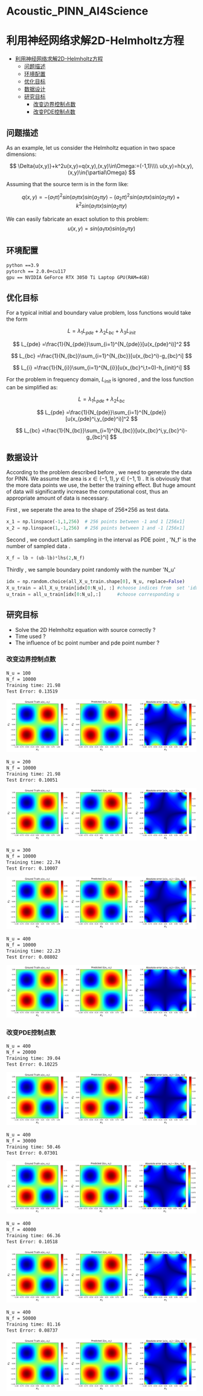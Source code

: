 # Acoustic_PINN_AI4Science

# 利用神经网络求解2D-Helmholtz方程

- [利用神经网络求解2D-Helmholtz方程](#利用神经网络求解2d-helmholtz方程)
  - [问题描述](#问题描述)
  - [环境配置](#环境配置)
  - [优化目标](#优化目标)
  - [数据设计](#数据设计)
  - [研究目标](#研究目标)
    - [改变边界控制点数](#改变边界控制点数)
    - [改变PDE控制点数](#改变pde控制点数)

## 问题描述

As an example, let us consider the Helmholtz equation in two space dimensions:

$$
\Delta{u(x,y)}+k^2u(x,y)=q(x,y),(x,y)\in\Omega:=(-1,1)\\\\
u(x,y)=h(x,y),(x,y)\in{\partial\Omega}
$$

Assuming that the source term is in the form like:

$$
q(x,y)=-(a_1\pi)^2sin(a_1\pi x)sin(a_2\pi y)-(a_2\pi)^2sin(a_1\pi x)sin(a_2\pi y)+k^2sin(a_1\pi x)sin(a_2\pi y)
$$

We can easily fabricate an exact solution to this problem:
$$
u(x,y)=sin(a_1\pi x)sin(a_2\pi y)
$$

## 环境配置

    python ==3.9
    pytorch == 2.0.0+cu117
    gpu == NVIDIA GeForce RTX 3050 Ti Laptop GPU(RAM=4GB)

## 优化目标

For a typical initial and boundary value problem,  loss functions would take the form


$$
L=\lambda_1L_{pde}+\lambda_2L_{bc}+\lambda_3L_{init}
$$

$$
L_{pde} =\frac{1}{N_{pde}}\sum_{i=1}^{N_{pde}}[u(x_{pde}^i)]^2
$$

$$
L_{bc} =\frac{1}{N_{bc}}\sum_{i=1}^{N_{bc}}[u(x_{bc}^i)-g_{bc}^i]
$$

$$
L_{i} =\frac{1}{N_{i}}\sum_{i=1}^{N_{i}}[u(x_{bc}^i,t=0)-h_{init}^i]
$$

For the problem in frequency domain, $L_{init}$ is ignored , and the loss function can be simplified as:


$$
L=\lambda_1L_{pde}+\lambda_2L_{bc}
$$

$$
L_{pde} =\frac{1}{N_{pde}}\sum_{i=1}^{N_{pde}}[u(x_{pde}^i,y_{pde}^i)]^2
$$

$$
L_{bc} =\frac{1}{N_{bc}}\sum_{i=1}^{N_{bc}}[u(x_{bc}^i,y_{bc}^i)-g_{bc}^i]
$$



## 数据设计

According to the problem described before , we need to generate the data for PINN. We assume the area is $x\in(-1,1) , y\in(-1,1)$ . It is obviously that the more data points we use, the better the training effect. But huge amount of data will significantly increase the computational cost, thus an appropriate amount of data is necessary.

First , we seperate the area to the shape of 256*256 as test data.

``````python
x_1 = np.linspace(-1,1,256)  # 256 points between -1 and 1 [256x1]
x_2 = np.linspace(1,-1,256)  # 256 points between 1 and -1 [256x1]
``````

Second , we conduct Latin sampling in the interval as PDE point , 'N_f' is the number of sampled data .

``````python
X_f = lb + (ub-lb)*lhs(2,N_f) 
``````

Thirdly , we sample boundary point randomly with the number 'N_u'

``````python
idx = np.random.choice(all_X_u_train.shape[0], N_u, replace=False) 
X_u_train = all_X_u_train[idx[0:N_u], :] #choose indices from  set 'idx' (x,t)
u_train = all_u_train[idx[0:N_u],:]      #choose corresponding u
``````

## 研究目标

+ Solve the 2D Helmholtz equation with source correctly ?
+ Time used ?
+ The influence of bc point number and pde point number ?

### 改变边界控制点数

    N_u = 100
    N_f = 10000
    Training time: 21.98
    Test Error: 0.13519

![](picture/20230818021955-1726555760143.png)

    N_u = 200
    N_f = 10000
    Training time: 21.98
    Test Error: 0.10051

![](picture/20230818022205-1726555760143.png)

    N_u = 300
    N_f = 10000
    Training time: 22.74
    Test Error: 0.10007

![](picture/20230818022325-1726555760143.png)

    N_u = 400 
    N_f = 10000
    Training time: 22.23
    Test Error: 0.08802

![](picture/20230818022449-1726555760143.png)


### 改变PDE控制点数

    N_u = 400 
    N_f = 20000
    Training time: 39.04
    Test Error: 0.10225

![](picture/20230818022808-1726555760143.png)

    N_u = 400 
    N_f = 30000
    Training time: 50.46
    Test Error: 0.07301

![](picture/20230818023030-1726555760143.png)

    N_u = 400 
    N_f = 40000
    Training time: 66.36
    Test Error: 0.10518

![](picture/20230818023800-1726555760143.png)

    N_u = 400 
    N_f = 50000
    Training time: 81.16
    Test Error: 0.08737

![](picture/20230818023515-1726555760143.png)


<script type="text/javascript" src="http://cdn.mathjax.org/mathjax/latest/MathJax.js?config=TeX-AMS-MML_HTMLorMML"></script>
<script type="text/x-mathjax-config">
  MathJax.Hub.Config({ tex2jax: {inlineMath: [['$', '$']]}, messageStyle: "none" });
</script>




<script type="text/javascript" src="http://cdn.mathjax.org/mathjax/latest/MathJax.js?config=TeX-AMS-MML_HTMLorMML"></script>
<script type="text/x-mathjax-config">
  MathJax.Hub.Config({ tex2jax: {inlineMath: [['$', '$']]}, messageStyle: "none" });
</script>

